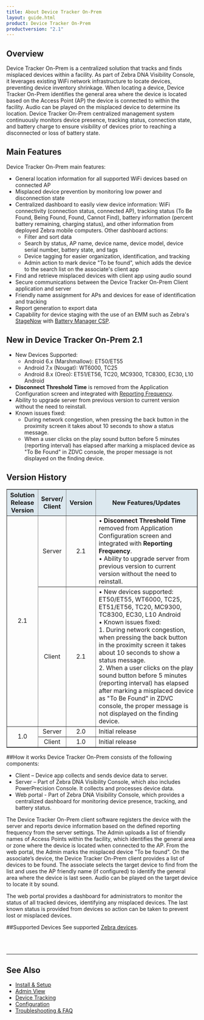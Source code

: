 ```yaml
---
title: About Device Tracker On-Prem
layout: guide.html
product: Device Tracker On-Prem
productversion: "2.1"
---
```


## Overview

Device Tracker On-Prem is a centralized solution that tracks and finds misplaced devices within a facility. As part of Zebra DNA Visibility Console, it leverages existing WiFi network infrastructure to locate devices, preventing device inventory shrinkage. When locating a device, Device Tracker On-Prem identifies the general area where the device is located based on the Access Point (AP) the device is connected to within the facility. <!-- The Device Tracker On-Prem client uses BLE (Bluetooth Low Energy) beacons transmitted from the misplaced device for proximity sensing based on its relative position to the device conducting the search. --> Audio can be played on the misplaced device to determine its location. Device Tracker On-Prem centralized management system continuously monitors device presence, tracking status, connection state, and battery charge to ensure visibility of devices prior to reaching a disconnected or loss of battery state.

## Main Features
Device Tracker On-Prem main features:

- General location information for all supported WiFi devices based on connected AP
- Misplaced device prevention by monitoring low power and disconnection state
- Centralized dashboard to easily view device information: WiFi connectivity (connection status, connected AP), tracking status (To Be Found, Being Found, Found, Cannot Find), battery information (percent battery remaining, charging status), and other information from deployed Zebra mobile computers. Other dashboard actions:
    - Filter and sort data
    - Search by status, AP name, device name, device model, device serial number, battery state, and tags
    - Device tagging for easier organization, identification, and tracking
    - Admin action to mark device "To be found", which adds the device to the search list on the associate's client app
- Find and retrieve misplaced devices with client app using audio sound
- Secure communications between the Device Tracker On-Prem Client application and server
- Friendly name assignment for APs and devices for ease of identification and tracking
- Report generation to export data
- Capability for device staging with the use of an EMM such as Zebra's [StageNow](/stagenow/latest/about) with [Battery Manager CSP](/mx/batterymgr).
<!-- * Visually with BLE based animated and color-coded proximity indicator  -->

## New in Device Tracker On-Prem 2.1

- New Devices Supported:
  - Android 6.x (Marshmallow): ET50/ET55
  - Android 7.x (Nougat): WT6000, TC25
  - Android 8.x (Oreo): ET51/ET56, TC20, MC9300, TC8300, EC30, L10 Android
- **Disconnect Threshold Time** is removed from the Application Configuration screen and integrated with [Reporting Frequency](../config/#applicationconfiguration).
- Ability to upgrade server from previous version to current version without the need to reinstall.
- Known issues fixed:
  - During network congestion, when pressing the back button in the proximity screen it takes about 10 seconds to show a status message.
  - When a user clicks on the play sound button before 5 minutes (reporting interval) has elapsed after marking a misplaced device as "To Be Found" in ZDVC console, the proper message is not displayed on the finding device.

## Version History

<table class="facelift" style="width:100%" border="1" padding="5px">
  <tr bgcolor="#dce8ef">
    <th style="text-align:center">Solution<br>Release<br>Version</th>
    <th style="text-align:center">Server/<br>Client</th>
    <th style="text-align:center">Version</th>
    <th style="text-align:center">New Features/Updates</th>
  </tr>
  <tr>
    <td style="text-align:center" rowspan="2">2.1</td>
    <td style="text-align:center">Server</td>
    <td style="text-align:center">2.1</td>
    <td style="text-align:left">• <b>Disconnect Threshold Time</b> removed from Application Configuration screen and integrated with <b>Reporting Frequency</b>. <br>• Ability to upgrade server from previous version to current version without the need to reinstall. </td>
  </tr>
  <tr>
    <td style="text-align:center">Client</td>
    <td style="text-align:center">2.1</td>
    <td style="text-align:left">• New devices supported: ET50/ET55, WT6000, TC25, ET51/ET56, TC20, MC9300, TC8300, EC30, L10 Android <br>• Known issues fixed:<br>   1. During network congestion, when pressing the back button in the proximity screen it takes about 10 seconds to show a status message.<br>   2. When a user clicks on the play sound button before 5 minutes (reporting interval) has elapsed after marking a misplaced device as "To Be Found" in ZDVC console, the proper message is not displayed on the finding device. </td>
  </tr>
  <tr>
    <td style="text-align:center" rowspan="2">1.0</td>
    <td style="text-align:center">Server</td>
    <td style="text-align:center">2.0</td>
    <td style="text-align:left">Initial release</td>
  </tr>
  <tr>
    <td style="text-align:center">Client</td>
    <td style="text-align:center">1.0</td>
    <td style="text-align:left">Initial release</td>
  </tr>
  </table>

##How it works
Device Tracker On-Prem consists of the following components:

- Client – Device app collects and sends device data to server.
- Server – Part of Zebra DNA Visibility Console, which also includes PowerPrecision Console. It collects and processes device data.
- Web portal - Part of Zebra DNA Visibility Console, which provides a centralized dashboard for monitoring device presence, tracking, and battery status.

The Device Tracker On-Prem client software registers the device with the server and reports device information based on the defined reporting frequency from the server settings. The Admin uploads a list of friendly names of Access Points within the facility, which identifies the general area or zone where the device is located when connected to the AP. From the web portal, the Admin marks the misplaced device "To be found".<!-- and the associate tasked to search for the missing device uses their own device as a proximity indicator to locate the misplaced device.--> On the associate’s device, the Device Tracker On-Prem client provides a list of devices to be found. The associate selects the target device to find from the list and uses the AP friendly name (if configured) to identify the general area where the device is last seen. <!--To further pinpoint the device location, an animated BLE-based (Bluetooth Low Energy) proximity indicator displays a graphic showing how close the user is to the misplaced device. The indicator displays in red when "far" away from the device, orange when "near" the device, and green when "close" in proximity to the device. "Out of Bluetooth range" message appears if the user walks beyond the distance which the Bluetooth signal can be received from the target device. -->Audio can be played on the target device to locate it by sound. <!--, particularly if hidden from view. -->

The web portal provides a dashboard for administrators to monitor the status of all tracked devices, identifying any misplaced devices. The last known status is provided from devices so action can be taken to prevent lost or misplaced devices.

##Supported Devices
See supported [Zebra devices](../setup/#devicerequirements).

<br>
<br>

-----

## See Also

- [Install & Setup](../setup)
- [Admin View](../admin)
- [Device Tracking](../mgmt)
- [Configuration](../config)
- [Troubleshooting & FAQ](../troubleshooting)

